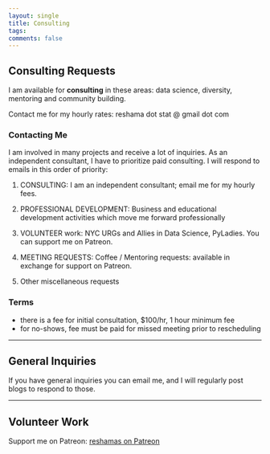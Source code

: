 ```yaml
---
layout: single
title: Consulting
tags: 
comments: false
---
```



## Consulting Requests
I am available for **consulting** in these areas:  data science, diversity, mentoring and community building.  

Contact me for my hourly rates:  reshama dot stat @ gmail dot com 

### Contacting Me

I am involved in many projects and receive a lot of inquiries.  As an independent consultant, I have to prioritize paid consulting.  I will respond to emails in this order of priority:

1.  CONSULTING:  I am an independent consultant; email me for my hourly fees.

2.  PROFESSIONAL DEVELOPMENT:  Business and educational development activities which move me forward professionally

3.  VOLUNTEER work:  NYC URGs and Allies in Data Science, PyLadies.  You can support me on Patreon.
 
4.  MEETING REQUESTS:  Coffee / Mentoring requests: available in exchange for support on Patreon.

5.  Other miscellaneous requests

### Terms
- there is a fee for initial consultation, $100/hr, 1 hour minimum fee  
- for no-shows, fee must be paid for missed meeting prior to rescheduling

---
## General Inquiries
If you have general inquiries you can email me, and I will regularly post blogs to respond to those.

---

## Volunteer Work
Support me on Patreon:  [reshamas on Patreon](https://www.patreon.com/reshamas) 
